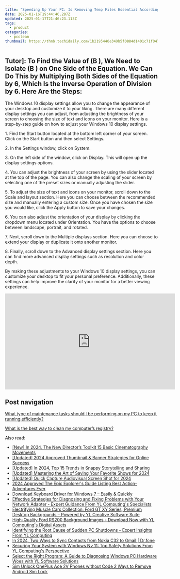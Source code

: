 ```yaml
---
title: "Speeding Up Your PC: Is Removing Temp Files Essential According to YL Software Experts?"
date: 2025-01-16T19:44:46.287Z
updated: 2025-01-17T21:46:23.113Z
tags:
  - product
categories:
  - pcclean
thumbnail: https://thmb.techidaily.com/1b2195440e349b5f0884d1401c71f047053f6f52811a1360983fce9511380f91.jpg
---
```


## Tutor]: To Find the Value of \(B \), We Need to Isolate \(B \) on One Side of the Equation. We Can Do This by Multiplying Both Sides of the Equation by 6, Which Is the Inverse Operation of Division by 6. Here Are the Steps:

The Windows 10 display settings allow you to change the appearance of your desktop and customize it to your liking. There are many different display settings you can adjust, from adjusting the brightness of your screen to choosing the size of text and icons on your monitor. Here is a step-by-step guide on how to adjust your Windows 10 display settings. 

1\. Find the Start button located at the bottom left corner of your screen. Click on the Start button and then select Settings.

2\. In the Settings window, click on System.

3\. On the left side of the window, click on Display. This will open up the display settings options. 

4\. You can adjust the brightness of your screen by using the slider located at the top of the page. You can also change the scaling of your screen by selecting one of the preset sizes or manually adjusting the slider.

5\. To adjust the size of text and icons on your monitor, scroll down to the Scale and layout section. Here you can choose between the recommended size and manually entering a custom size. Once you have chosen the size you would like, click the Apply button to save your changes.

6\. You can also adjust the orientation of your display by clicking the dropdown menu located under Orientation. You have the options to choose between landscape, portrait, and rotated.

7\. Next, scroll down to the Multiple displays section. Here you can choose to extend your display or duplicate it onto another monitor.

8\. Finally, scroll down to the Advanced display settings section. Here you can find more advanced display settings such as resolution and color depth. 

By making these adjustments to your Windows 10 display settings, you can customize your desktop to fit your personal preference. Additionally, these settings can help improve the clarity of your monitor for a better viewing experience.

<!-- affiliate ads begin -->
<iframe width="560" height="315" src="https://www.youtube.com/embed/pejPLJBLmXw?si=WD97jA3doqbMCkCX" title="YouTube video player" frameborder="0" allow="accelerometer; autoplay; clipboard-write; encrypted-media; gyroscope; picture-in-picture; web-share" referrerpolicy="strict-origin-when-cross-origin" allowfullscreen></iframe>
<!-- affiliate ads end -->

## Post navigation

[What type of maintenance tasks should I be performing on my PC to keep it running efficiently?](https://tools.techidaily.com/pcclean/products/)

[What is the best way to clean my computer’s registry?](https://tools.techidaily.com/pcclean/products/)

<ins class="adsbygoogle"
     style="display:block"
     data-ad-format="autorelaxed"
     data-ad-client="ca-pub-7571918770474297"
     data-ad-slot="1223367746"></ins>

<ins class="adsbygoogle"
     style="display:block"
     data-ad-client="ca-pub-7571918770474297"
     data-ad-slot="8358498916"
     data-ad-format="auto"
     data-full-width-responsive="true"></ins>

<span class="atpl-alsoreadstyle">Also read:</span>
<div><ul>
<li><a href="https://fox-links.techidaily.com/new-in-2024-the-new-directors-toolkit-15-basic-cinematography-movements/"><u>[New] In 2024, The New Director’s Toolkit 15 Basic Cinematography Movements</u></a></li>
<li><a href="https://youtube-data.techidaily.com/ed-2024-approved-thumbnail-and-banner-strategies-for-online-success/"><u>[Updated] 2024 Approved Thumbnail & Banner Strategies for Online Success</u></a></li>
<li><a href="https://snapchat-videos.techidaily.com/updated-in-2024-top-15-trends-in-snappy-storytelling-and-sharing/"><u>[Updated] In 2024, Top 15 Trends in Snappy Storytelling and Sharing</u></a></li>
<li><a href="https://desktop-recording.techidaily.com/updated-mastering-the-art-of-saving-your-favorite-shows-for-2024/"><u>[Updated] Mastering the Art of Saving Your Favorite Shows for 2024</u></a></li>
<li><a href="https://screen-sharing-recording.techidaily.com/updated-quick-capture-audiovisual-screen-shot-for-2024/"><u>[Updated] Quick Capture Audiovisual Screen Shot for 2024</u></a></li>
<li><a href="https://screen-sharing-recording.techidaily.com/2024-approved-the-epic-explorers-guide-listing-best-action-adventures-ever/"><u>2024 Approved The Epic Explorer's Guide Listing Best Action-Adventures Ever</u></a></li>
<li><a href="https://win-amazing.techidaily.com/download-keyboard-driver-for-windows-7-easily-and-quickly/"><u>Download Keyboard Driver for Windows 7 – Easily & Quickly</u></a></li>
<li><a href="https://discover-able.techidaily.com/effective-strategies-for-diagnosing-and-fixing-problems-with-your-network-adapter-expert-guidance-from-yl-computings-specialists/"><u>Effective Strategies for Diagnosing and Fixing Problems with Your Network Adapter - Expert Guidance From YL Computing's Specialists</u></a></li>
<li><a href="https://discover-able.techidaily.com/electrifying-muscle-cars-collection-ford-gt-xy-series-premium-desktop-backgrounds-powered-by-yl-creative-software-suite/"><u>Electrifying Muscle Cars Collection: Ford GT XY Series, Premium Desktop Backgrounds – Powered by YL Creative Software Suite</u></a></li>
<li><a href="https://discover-able.techidaily.com/high-quality-ford-rs200-background-images-download-now-with-yl-computings-digital-assets/"><u>High-Quality Ford RS200 Background Images - Download Now with YL Computing's Digital Assets</u></a></li>
<li><a href="https://discover-able.techidaily.com/identifying-the-root-cause-of-sudden-pc-shutdowns-expert-insights-from-yl-computing/"><u>Identifying the Root Cause of Sudden PC Shutdowns - Expert Insights From YL Computing</u></a></li>
<li><a href="https://android-transfer.techidaily.com/in-2024-two-ways-to-sync-contacts-from-nokia-c32-to-gmail-drfone-by-drfone-transfer-from-android-transfer-from-android/"><u>In 2024, Two Ways to Sync Contacts from Nokia C32 to Gmail | Dr.fone</u></a></li>
<li><a href="https://discover-able.techidaily.com/securing-your-system-with-windows-nv-11-top-safety-solutions-from-yl-computings-perspective/"><u>Securing Your System with Windows Nv 11: Top Safety Solutions From YL Computing's Perspective</u></a></li>
<li><a href="https://discover-able.techidaily.com/select-the-right-program-a-guide-to-diagnosing-windows-pc-hardware-woes-with-yl-software-solutions/"><u>Select the Right Program: A Guide to Diagnosing Windows PC Hardware Woes with YL Software Solutions</u></a></li>
<li><a href="https://sim-unlock.techidaily.com/sim-unlock-oneplus-ace-2v-phones-without-code-2-ways-to-remove-android-sim-lock-by-drfone-android/"><u>Sim Unlock OnePlus Ace 2V Phones without Code 2 Ways to Remove Android Sim Lock</u></a></li>
</ul></div>

